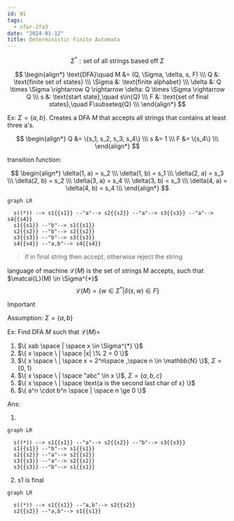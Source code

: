```yaml
---
id: W1
tags:
  - sfwr-2fa3
date: "2024-01-12"
title: Deterministic Finite Automata
---
```


$$
\Sigma^{*}: \text{set of all strings based off }\Sigma
$$

$$
\begin{align*}
\text{DFA}\quad M &= (Q, \Sigma, \delta, s, F)  \\\
Q &: \text{finite set of states} \\\
\Sigma &: \text{finite alphabet} \\\
\delta &: Q \times \Sigma \rightarrow Q \rightarrow \delta: Q \times \Sigma \rightarrow Q \\\
s &: \text{start state},\quad s\in{Q} \\\
F &: \text{set of final states},\quad F\subseteq{Q} \\\
\end{align*}
$$

Ex: $\Sigma = \{a, b\}$. Creates a DFA $M$ that accepts all strings that contains at least three a's.

$$
\begin{align*}
Q &= \{s_1, s_2, s_3, s_4\} \\\
s &= 1 \\\
F &= \{s_4\} \\\
\end{align*}
$$

transition function:

$$
\begin{align*}
\delta(1, a) = s_2 \\\
\delta(1, b) = s_1 \\\
\delta(2, a) = s_3 \\\
\delta(2, b) = s_2 \\\
\delta(3, a) = s_4 \\\
\delta(3, b) = s_3 \\\
\delta(4, a) = \delta(4, b) = s_4 \\\
\end{align*}
$$

```mermaid
graph LR

  s((*)) --> s1{{s1}} --"a"--> s2{{s2}} --"a"--> s3{{s3}} --"a"--> s4{{s4}}
  s1{{s1}} --"b"--> s1{{s1}}
  s2{{s2}} --"b"--> s2{{s2}}
  s3{{s3}} --"b"--> s3{{s3}}
  s4{{s4}} --"a,b"--> s4{{s4}}
```

> if in final string then accept, otherwise reject the string

language of machine $\mathcal{L}(M)$ is the set of strings M accepts, such that $\matcal{L}(M) \in \Sigma^{*}$
$$
\mathcal{L}(M) = \{w \in \Sigma^{*} | \delta(s, w) \in F\}
$$

> [!important]
> Assumption: $\Sigma = \{a, b\}$

Ex: Find DFA $M$ such that $\mathcal{L}(M)=$
1. $\{ xab \space | \space x \in \Sigma^{*} \}$
2. $\{ x \space \ | \space |x| \% 2 = 0 \}$
3. $\{ x \space \ | \space x = 2^n\space ,\space n \in \mathbb{N} \}$, $\Sigma = \{0, 1\}$
4. $\{ x \space \ | \space "abc" \in x \}$, $\Sigma = \{a, b, c\}$
5. $\{ x \space \ | \space \text{a is the second last char of x} \}$
6. $\{ a^n \cdot b^n \space | \space n \ge 0 \}$

Ans:

1.
```mermaid
graph LR

  s((*)) --> s1{{s1}} --"a"--> s2{{s2}} --"b"--> s3{{s3}}
  s1{{s1}} --"b"--> s1{{s1}}
  s2{{s2}} --"a"--> s2{{s2}}
  s3{{s3}} --"a"--> s2{{s2}}
  s3{{s3}} --"b"--> s1{{s1}}
```

2. s1 is final

```mermaid
graph LR

  s((*)) --> s1{{s1}} --"a,b"--> s2{{s2}}
  s2{{s2}} --"a,b"--> s1{{s1}}
```
